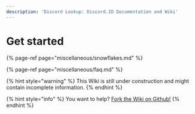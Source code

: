 ```yaml
---
description: 'Discord Lookup: Discord.ID Documentation and Wiki'
---
```


# Get started

{% page-ref page="miscellaneous/snowflakes.md" %}

{% page-ref page="miscellaneous/faq.md" %}



{% hint style="warning" %}
This Wiki is still under construction and might contain incomplete information.
{% endhint %}

{% hint style="info" %}
You want to help? [Fork the Wiki on Github!](https://github.com/nerrixde/discordid-wiki)
{% endhint %}

